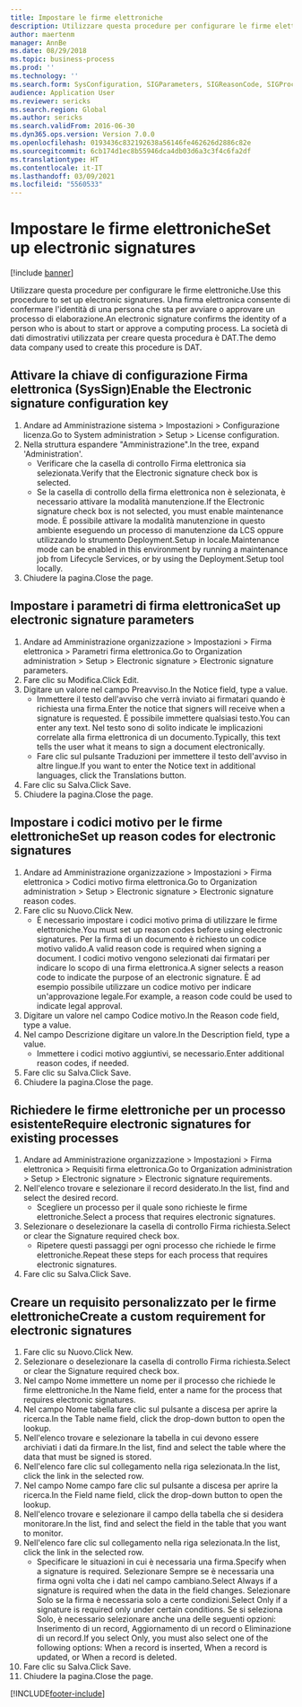 ```yaml
---
title: Impostare le firme elettroniche
description: Utilizzare questa procedure per configurare le firme elettroniche.
author: maertenm
manager: AnnBe
ms.date: 08/29/2018
ms.topic: business-process
ms.prod: ''
ms.technology: ''
ms.search.form: SysConfiguration, SIGParameters, SIGReasonCode, SIGProcSetup
audience: Application User
ms.reviewer: sericks
ms.search.region: Global
ms.author: sericks
ms.search.validFrom: 2016-06-30
ms.dyn365.ops.version: Version 7.0.0
ms.openlocfilehash: 0193436c832192638a56146fe462626d2886c82e
ms.sourcegitcommit: 6cb174d1ec8b55946dca4db03d6a3c3f4c6fa2df
ms.translationtype: HT
ms.contentlocale: it-IT
ms.lasthandoff: 03/09/2021
ms.locfileid: "5560533"
---
```

# <a name="set-up-electronic-signatures"></a><span data-ttu-id="d7fc2-103">Impostare le firme elettroniche</span><span class="sxs-lookup"><span data-stu-id="d7fc2-103">Set up electronic signatures</span></span>

[!include [banner](../../includes/banner.md)]

<span data-ttu-id="d7fc2-104">Utilizzare questa procedure per configurare le firme elettroniche.</span><span class="sxs-lookup"><span data-stu-id="d7fc2-104">Use this procedure to set up electronic signatures.</span></span> <span data-ttu-id="d7fc2-105">Una firma elettronica consente di confermare l'identità di una persona che sta per avviare o approvare un processo di elaborazione.</span><span class="sxs-lookup"><span data-stu-id="d7fc2-105">An electronic signature confirms the identity of a person who is about to start or approve a computing process.</span></span> <span data-ttu-id="d7fc2-106">La società di dati dimostrativi utilizzata per creare questa procedura è DAT.</span><span class="sxs-lookup"><span data-stu-id="d7fc2-106">The demo data company used to create this procedure is DAT.</span></span>


## <a name="enable-the-electronic-signature-configuration-key"></a><span data-ttu-id="d7fc2-107">Attivare la chiave di configurazione Firma elettronica (SysSign)</span><span class="sxs-lookup"><span data-stu-id="d7fc2-107">Enable the Electronic signature configuration key</span></span>
1. <span data-ttu-id="d7fc2-108">Andare ad Amministrazione sistema > Impostazioni > Configurazione licenza.</span><span class="sxs-lookup"><span data-stu-id="d7fc2-108">Go to System administration > Setup > License configuration.</span></span>
2. <span data-ttu-id="d7fc2-109">Nella struttura espandere "Amministrazione".</span><span class="sxs-lookup"><span data-stu-id="d7fc2-109">In the tree, expand 'Administration'.</span></span>
    * <span data-ttu-id="d7fc2-110">Verificare che la casella di controllo Firma elettronica sia selezionata.</span><span class="sxs-lookup"><span data-stu-id="d7fc2-110">Verify that the Electronic signature check box is selected.</span></span>  
    * <span data-ttu-id="d7fc2-111">Se la casella di controllo della firma elettronica non è selezionata, è necessario attivare la modalità manutenzione.</span><span class="sxs-lookup"><span data-stu-id="d7fc2-111">If the Electronic signature check box is not selected, you must enable maintenance mode.</span></span> <span data-ttu-id="d7fc2-112">È possibile attivare la modalità manutenzione in questo ambiente eseguendo un processo di manutenzione da LCS oppure utilizzando lo strumento Deployment.Setup in locale.</span><span class="sxs-lookup"><span data-stu-id="d7fc2-112">Maintenance mode can be enabled in this environment by running a maintenance job from Lifecycle Services, or by using the Deployment.Setup tool locally.</span></span>  
3. <span data-ttu-id="d7fc2-113">Chiudere la pagina.</span><span class="sxs-lookup"><span data-stu-id="d7fc2-113">Close the page.</span></span>

## <a name="set-up-electronic-signature-parameters"></a><span data-ttu-id="d7fc2-114">Impostare i parametri di firma elettronica</span><span class="sxs-lookup"><span data-stu-id="d7fc2-114">Set up electronic signature parameters</span></span>
1. <span data-ttu-id="d7fc2-115">Andare ad Amministrazione organizzazione > Impostazioni > Firma elettronica > Parametri firma elettronica.</span><span class="sxs-lookup"><span data-stu-id="d7fc2-115">Go to Organization administration > Setup > Electronic signature > Electronic signature parameters.</span></span>
2. <span data-ttu-id="d7fc2-116">Fare clic su Modifica.</span><span class="sxs-lookup"><span data-stu-id="d7fc2-116">Click Edit.</span></span>
3. <span data-ttu-id="d7fc2-117">Digitare un valore nel campo Preavviso.</span><span class="sxs-lookup"><span data-stu-id="d7fc2-117">In the Notice field, type a value.</span></span>
    * <span data-ttu-id="d7fc2-118">Immettere il testo dell'avviso che verrà inviato ai firmatari quando è richiesta una firma.</span><span class="sxs-lookup"><span data-stu-id="d7fc2-118">Enter the notice that signers will receive when a signature is requested.</span></span> <span data-ttu-id="d7fc2-119">È possibile immettere qualsiasi testo.</span><span class="sxs-lookup"><span data-stu-id="d7fc2-119">You can enter any text.</span></span> <span data-ttu-id="d7fc2-120">Nel testo sono di solito indicate le implicazioni correlate alla firma elettronica di un documento.</span><span class="sxs-lookup"><span data-stu-id="d7fc2-120">Typically, this text tells the user what it means to sign a document electronically.</span></span>  
    * <span data-ttu-id="d7fc2-121">Fare clic sul pulsante Traduzioni per immettere il testo dell'avviso in altre lingue.</span><span class="sxs-lookup"><span data-stu-id="d7fc2-121">If you want to enter the Notice text in additional languages, click the Translations button.</span></span>  
4. <span data-ttu-id="d7fc2-122">Fare clic su Salva.</span><span class="sxs-lookup"><span data-stu-id="d7fc2-122">Click Save.</span></span>
5. <span data-ttu-id="d7fc2-123">Chiudere la pagina.</span><span class="sxs-lookup"><span data-stu-id="d7fc2-123">Close the page.</span></span>

## <a name="set-up-reason-codes-for-electronic-signatures"></a><span data-ttu-id="d7fc2-124">Impostare i codici motivo per le firme elettroniche</span><span class="sxs-lookup"><span data-stu-id="d7fc2-124">Set up reason codes for electronic signatures</span></span>
1. <span data-ttu-id="d7fc2-125">Andare ad Amministrazione organizzazione > Impostazioni > Firma elettronica > Codici motivo firma elettronica.</span><span class="sxs-lookup"><span data-stu-id="d7fc2-125">Go to Organization administration > Setup > Electronic signature > Electronic signature reason codes.</span></span>
2. <span data-ttu-id="d7fc2-126">Fare clic su Nuovo.</span><span class="sxs-lookup"><span data-stu-id="d7fc2-126">Click New.</span></span>
    * <span data-ttu-id="d7fc2-127">È necessario impostare i codici motivo prima di utilizzare le firme elettroniche.</span><span class="sxs-lookup"><span data-stu-id="d7fc2-127">You must set up reason codes before using electronic signatures.</span></span> <span data-ttu-id="d7fc2-128">Per la firma di un documento è richiesto un codice motivo valido.</span><span class="sxs-lookup"><span data-stu-id="d7fc2-128">A valid reason code is required when signing a document.</span></span>     <span data-ttu-id="d7fc2-129">I codici motivo vengono selezionati dai firmatari per indicare lo scopo di una firma elettronica.</span><span class="sxs-lookup"><span data-stu-id="d7fc2-129">A signer selects a reason code to indicate the purpose of an electronic signature.</span></span> <span data-ttu-id="d7fc2-130">È ad esempio possibile utilizzare un codice motivo per indicare un'approvazione legale.</span><span class="sxs-lookup"><span data-stu-id="d7fc2-130">For example, a reason code could be used to indicate legal approval.</span></span>  
3. <span data-ttu-id="d7fc2-131">Digitare un valore nel campo Codice motivo.</span><span class="sxs-lookup"><span data-stu-id="d7fc2-131">In the Reason code field, type a value.</span></span>
4. <span data-ttu-id="d7fc2-132">Nel campo Descrizione digitare un valore.</span><span class="sxs-lookup"><span data-stu-id="d7fc2-132">In the Description field, type a value.</span></span>
    * <span data-ttu-id="d7fc2-133">Immettere i codici motivo aggiuntivi, se necessario.</span><span class="sxs-lookup"><span data-stu-id="d7fc2-133">Enter additional reason codes, if needed.</span></span>  
5. <span data-ttu-id="d7fc2-134">Fare clic su Salva.</span><span class="sxs-lookup"><span data-stu-id="d7fc2-134">Click Save.</span></span>
6. <span data-ttu-id="d7fc2-135">Chiudere la pagina.</span><span class="sxs-lookup"><span data-stu-id="d7fc2-135">Close the page.</span></span>

## <a name="require-electronic-signatures-for-existing-processes"></a><span data-ttu-id="d7fc2-136">Richiedere le firme elettroniche per un processo esistente</span><span class="sxs-lookup"><span data-stu-id="d7fc2-136">Require electronic signatures for existing processes</span></span>
1. <span data-ttu-id="d7fc2-137">Andare ad Amministrazione organizzazione > Impostazioni > Firma elettronica > Requisiti firma elettronica.</span><span class="sxs-lookup"><span data-stu-id="d7fc2-137">Go to Organization administration > Setup > Electronic signature > Electronic signature requirements.</span></span>
2. <span data-ttu-id="d7fc2-138">Nell'elenco trovare e selezionare il record desiderato.</span><span class="sxs-lookup"><span data-stu-id="d7fc2-138">In the list, find and select the desired record.</span></span>
    * <span data-ttu-id="d7fc2-139">Scegliere un processo per il quale sono richieste le firme elettroniche.</span><span class="sxs-lookup"><span data-stu-id="d7fc2-139">Select a process that requires electronic signatures.</span></span>  
3. <span data-ttu-id="d7fc2-140">Selezionare o deselezionare la casella di controllo Firma richiesta.</span><span class="sxs-lookup"><span data-stu-id="d7fc2-140">Select or clear the Signature required check box.</span></span>
    * <span data-ttu-id="d7fc2-141">Ripetere questi passaggi per ogni processo che richiede le firme elettroniche.</span><span class="sxs-lookup"><span data-stu-id="d7fc2-141">Repeat these steps for each process that requires electronic signatures.</span></span>  
4. <span data-ttu-id="d7fc2-142">Fare clic su Salva.</span><span class="sxs-lookup"><span data-stu-id="d7fc2-142">Click Save.</span></span>

## <a name="create-a-custom-requirement-for-electronic-signatures"></a><span data-ttu-id="d7fc2-143">Creare un requisito personalizzato per le firme elettroniche</span><span class="sxs-lookup"><span data-stu-id="d7fc2-143">Create a custom requirement for electronic signatures</span></span>
1. <span data-ttu-id="d7fc2-144">Fare clic su Nuovo.</span><span class="sxs-lookup"><span data-stu-id="d7fc2-144">Click New.</span></span>
2. <span data-ttu-id="d7fc2-145">Selezionare o deselezionare la casella di controllo Firma richiesta.</span><span class="sxs-lookup"><span data-stu-id="d7fc2-145">Select or clear the Signature required check box.</span></span>
3. <span data-ttu-id="d7fc2-146">Nel campo Nome immettere un nome per il processo che richiede le firme elettroniche.</span><span class="sxs-lookup"><span data-stu-id="d7fc2-146">In the Name field, enter a name for the process that requires electronic signatures.</span></span>
4. <span data-ttu-id="d7fc2-147">Nel campo Nome tabella fare clic sul pulsante a discesa per aprire la ricerca.</span><span class="sxs-lookup"><span data-stu-id="d7fc2-147">In the Table name field, click the drop-down button to open the lookup.</span></span>
5. <span data-ttu-id="d7fc2-148">Nell'elenco trovare e selezionare la tabella in cui devono essere archiviati i dati da firmare.</span><span class="sxs-lookup"><span data-stu-id="d7fc2-148">In the list, find and select the table where the data that must be signed is stored.</span></span>
6. <span data-ttu-id="d7fc2-149">Nell'elenco fare clic sul collegamento nella riga selezionata.</span><span class="sxs-lookup"><span data-stu-id="d7fc2-149">In the list, click the link in the selected row.</span></span>
7. <span data-ttu-id="d7fc2-150">Nel campo Nome campo fare clic sul pulsante a discesa per aprire la ricerca.</span><span class="sxs-lookup"><span data-stu-id="d7fc2-150">In the Field name field, click the drop-down button to open the lookup.</span></span>
8. <span data-ttu-id="d7fc2-151">Nell'elenco trovare e selezionare il campo della tabella che si desidera monitorare.</span><span class="sxs-lookup"><span data-stu-id="d7fc2-151">In the list, find and select the field in the table that you want to monitor.</span></span>
9. <span data-ttu-id="d7fc2-152">Nell'elenco fare clic sul collegamento nella riga selezionata.</span><span class="sxs-lookup"><span data-stu-id="d7fc2-152">In the list, click the link in the selected row.</span></span>
    * <span data-ttu-id="d7fc2-153">Specificare le situazioni in cui è necessaria una firma.</span><span class="sxs-lookup"><span data-stu-id="d7fc2-153">Specify when a signature is required.</span></span>     <span data-ttu-id="d7fc2-154">Selezionare Sempre se è necessaria una firma ogni volta che i dati nel campo cambiano.</span><span class="sxs-lookup"><span data-stu-id="d7fc2-154">Select Always if a signature is required when the data in the field changes.</span></span>     <span data-ttu-id="d7fc2-155">Selezionare Solo se la firma è necessaria solo a certe condizioni.</span><span class="sxs-lookup"><span data-stu-id="d7fc2-155">Select Only if a signature is required only under certain conditions.</span></span> <span data-ttu-id="d7fc2-156">Se si seleziona Solo, è necessario selezionare anche una delle seguenti opzioni: Inserimento di un record, Aggiornamento di un record o Eliminazione di un record.</span><span class="sxs-lookup"><span data-stu-id="d7fc2-156">If you select Only, you must also select one of the following options: When a record is inserted, When a record is updated, or When a record is deleted.</span></span>  
10. <span data-ttu-id="d7fc2-157">Fare clic su Salva.</span><span class="sxs-lookup"><span data-stu-id="d7fc2-157">Click Save.</span></span>
11. <span data-ttu-id="d7fc2-158">Chiudere la pagina.</span><span class="sxs-lookup"><span data-stu-id="d7fc2-158">Close the page.</span></span>



[!INCLUDE[footer-include](../../../../includes/footer-banner.md)]